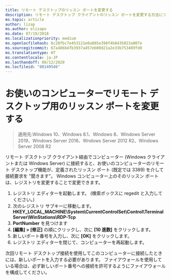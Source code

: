 ```yaml
---
title: リモート デスクトップのリッスン ポートを変更する
description: リモート デスクトップ クライアントのリッスン ポートを変更する方法について説明します。
ms.topic: article
author: lizap
ms.author: elizapo
ms.date: 07/19/2018
ms.localizationpriority: medium
ms.openlocfilehash: 6c28fbc7e453121e0a885e390f4b8435023a007e
ms.sourcegitcommit: 67a486b4fb3937a457eb00d21a2e33b753489fd8
ms.translationtype: HT
ms.contentlocale: ja-JP
ms.lasthandoff: 08/12/2020
ms.locfileid: "88149546"
---
```

# <a name="change-the-listening-port-for-remote-desktop-on-your-computer"></a>お使いのコンピューターでリモート デスクトップ用のリッスン ポートを変更する

>適用先:Windows 10、Windows 8.1、Windows 8、Windows Server 2019、Windows Server 2016、Wndows Server 2012 R2、Windows Server 2008 R2

リモート デスクトップ クライアント経由でコンピューター (Windows クライアントまたは Windows Server) に接続すると、お使いのコンピューターのリモート デスクトップ機能が、定義されたリッスン ポート (既定では 3389) を介して接続要求を "聞きます"。 Windows コンピューター上のそのリッスン ポートは、レジストリを変更することで変更できます。

1. レジストリ エディターを起動します。 (検索ボックスに regedit と入力してください。)
2. 次のレジストリ サブキーに移動します。**HKEY_LOCAL_MACHINE\System\CurrentControlSet\Control\Terminal Server\WinStations\RDP-Tcp**
3. **PortNumber** を見つけます
4. **[編集] > [修正]** の順にクリックし、次に **[10 進数]** をクリックします。
5. 新しいポート番号を入力し、次に **[OK]** をクリックします。 
6. レジストリ エディターを閉じて、コンピューターを再起動します。

次回リモート デスクトップ接続を使用してこのコンピューターに接続したときには、新しいポートを入力する必要があります。 ファイアウォールを使用している場合は、必ず新しいポート番号への接続を許可するようにファイアウォールを構成してください。
